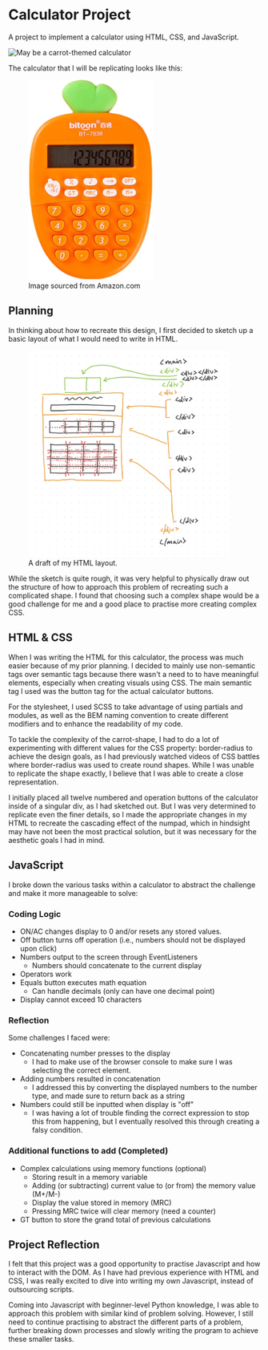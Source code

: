 # Calculator Project

A project to implement a calculator using HTML, CSS, and JavaScript.

<img alt="May be a carrot-themed calculator" src="./reference-images/development-project-01" height="400">

The calculator that I will be replicating looks like this:

<figure>
    <img alt="May be a carrot-themed calculator" src="./reference-images/calculator-reference.jpg" height="400">
    <figcaption>Image sourced from Amazon.com</figcaption>
</figure>

## Planning

In thinking about how to recreate this design, I first decided to sketch up a basic layout of what I would need to write in HTML.

<figure>
    <img alt="May be a sketch of a HTML layout" src="./reference-images/IMG_22DBD6AB998A-1.jpeg" width="400">
    <figcaption> A draft of my HTML layout.</figcaption>
</figure>

While the sketch is quite rough, it was very helpful to physically draw out the structure of how to approach this problem of recreating such a complicated shape. I found that choosing such a complex shape would be a good challenge for me and a good place to practise more creating complex CSS.

## HTML & CSS

When I was writing the HTML for this calculator, the process was much easier because of my prior planning. I decided to mainly use non-semantic tags over semantic tags because there wasn't a need to to have meaningful elements, especially when creating visuals using CSS. The main semantic tag I used was the button tag for the actual calculator buttons.

For the stylesheet, I used SCSS to take advantage of using partials and modules, as well as the BEM naming convention to create different modifiers and to enhance the readability of my code.

To tackle the complexity of the carrot-shape, I had to do a lot of experimenting with different values for the CSS property: border-radius to achieve the design goals, as I had previously watched videos of CSS battles where border-radius was used to create round shapes. While I was unable to replicate the shape exactly, I believe that I was able to create a close representation.

I initially placed all twelve numbered and operation buttons of the calculator inside of a singular div, as I had sketched out. But I was very determined to replicate even the finer details, so I made the appropriate changes in my HTML to recreate the cascading effect of the numpad, which in hindsight may have not been the most practical solution, but it was necessary for the aesthetic goals I had in mind.

## JavaScript

I broke down the various tasks within a calculator to abstract the challenge and make it more manageable to solve:

### Coding Logic

-   ON/AC changes display to 0 and/or resets any stored values.
-   Off button turns off operation (i.e., numbers should not be displayed upon click)
-   Numbers output to the screen through EventListeners
    -   Numbers should concatenate to the current display
-   Operators work
-   Equals button executes math equation
    -   Can handle decimals (only can have one decimal point)
-   Display cannot exceed 10 characters

### Reflection

Some challenges I faced were:

-   Concatenating number presses to the display
    -   I had to make use of the browser console to make sure I was selecting the correct element.
-   Adding numbers resulted in concatenation
    -   I addressed this by converting the displayed numbers to the number type, and made sure to return back as a string
-   Numbers could still be inputted when display is "off"
    -   I was having a lot of trouble finding the correct expression to stop this from happening, but I eventually resolved this through creating a falsy condition.

### Additional functions to add (Completed)

-   Complex calculations using memory functions (optional)
    -   Storing result in a memory variable
    -   Adding (or subtracting) current value to (or from) the memory value (M+/M-)
    -   Display the value stored in memory (MRC)
    -   Pressing MRC twice will clear memory (need a counter)
-   GT button to store the grand total of previous calculations

## Project Reflection

I felt that this project was a good opportunity to practise Javascript and how to interact with the DOM. As I have had previous experience with HTML and CSS, I was really excited to dive into writing my own Javascript, instead of outsourcing scripts.

Coming into Javascript with beginner-level Python knowledge, I was able to approach this problem with similar kind of problem solving. However, I still need to continue practising to abstract the different parts of a problem, further breaking down processes and slowly writing the program to achieve these smaller tasks.
